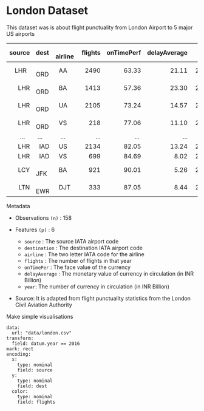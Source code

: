 # London Dataset

This dataset was is about flight punctuality from London Airport to 5 major US airports 

source | dest   |  airline | flights| onTimePerf| delayAverage | year |
------:|:-------|:---------|-------:|----------:|-------------:|-----:|
LHR    |  ORD   |  AA      |   2490 |     63.33 |       21.11  | 2010 |
LHR    |  ORD   |  BA      |   1413 |     57.36 |       23.30  | 2010 |
LHR    |  ORD   |  UA      |   2105 |     73.24 |       14.57  | 2010 |
LHR    |  ORD   |  VS      |    218 |     77.06 |       11.10  | 2010 |
...    | ...    |    ...   |  ...   |     ...   |        ...   |  ... |
LHR    |  IAD   |  US      |   2134 |     82.05 |       13.24  | 2016 |
LHR    |  IAD   |  VS      |    699 |     84.69 |        8.02  | 2016 |
LCY    |  JFK   |  BA      |    921 |     90.01 |        5.26  | 2016 |
LTN    |  EWR   |  DJT     |    333 |     87.05 |        8.44  | 2016 |

Metadata
- Observations `(n)` : 158
- Features `(p)`     : 6
  - `source`  : The source IATA airport code 
  - `destination` : The destination IATA airport code
  - `airline` : The two letter IATA code for the airline 
  - `flights` : The number of flights in that year
  - `onTimePer` : The face value of the currency
  - `delayAverage` : The monetary value of currency in circulation (in INR Billion)
  - `year`: The number of currency in circulation (in INR Billion)

- Source: It is adapted from flight punctuality statistics from the London Civil Aviation Authority


Make simple visualisations

```vis
data:
  url: "data/london.csv"
transform:
  field: datum.year == 2016
mark: rect
encoding:
  x:
    type: nominal
    field: source
  y:
    type: nominal
    field: dest
  color:
    type: nominal
    field: flights
```
